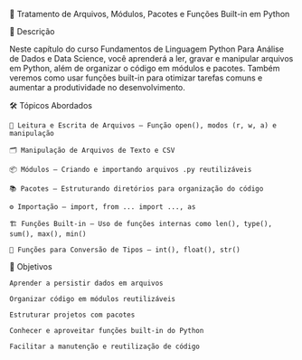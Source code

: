 📌 Tratamento de Arquivos, Módulos, Pacotes e Funções Built-in em Python

📖 Descrição

Neste capítulo do curso Fundamentos de Linguagem Python Para Análise de Dados e Data Science, você aprenderá a ler, gravar e manipular arquivos em Python, além de organizar o código em módulos e pacotes.
Também veremos como usar funções built-in para otimizar tarefas comuns e aumentar a produtividade no desenvolvimento.

🛠 Tópicos Abordados

    📄 Leitura e Escrita de Arquivos – Função open(), modos (r, w, a) e manipulação

    🗂 Manipulação de Arquivos de Texto e CSV

    📦 Módulos – Criando e importando arquivos .py reutilizáveis

    📚 Pacotes – Estruturando diretórios para organização do código

    ⚙️ Importação – import, from ... import ..., as

    🏗 Funções Built-in – Uso de funções internas como len(), type(), sum(), max(), min()

    🔄 Funções para Conversão de Tipos – int(), float(), str()

🎯 Objetivos

    Aprender a persistir dados em arquivos

    Organizar código em módulos reutilizáveis

    Estruturar projetos com pacotes

    Conhecer e aproveitar funções built-in do Python

    Facilitar a manutenção e reutilização de código


